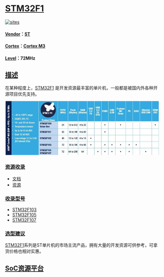 ﻿# [STM32F1](https://github.com/sochub/STM32F1) 

[![sites](http://182.61.61.133/link/resources/docs.png)](https://stop.stops.top) 

#### [Vendor](https://github.com/sochub/Vendor)：[ST](https://github.com/sochub/ST)
#### [Cortex](https://github.com/sochub/Cortex)：[Cortex M3](https://github.com/sochub/CM3) 
#### [Level](https://github.com/sochub/Level)：72MHz 

## [描述](https://github.com/sochub/STM32F1/wiki) 

在某种程度上，[STM32F1](https://www.st.com/zh/microcontrollers-microprocessors/stm32f1-series.html?querycriteria=productId=SS1031) 是开发资源最丰富的单片机，一般都是被国内外各种开源项目优先支持。

[![sites](docs/STM32F1.jpg)](https://github.com/sochub/STM32F1)

### [资源收录](https://github.com/sochub/STM32F1)

* [文档](docs/)
* [资源](src/)

### [收录型号](https://github.com/sochub/STM32F1)

* [STM32F103](https://github.com/sochub/STM32F103)
* [STM32F105](https://github.com/sochub/STM32F105)
* [STM32F107](https://github.com/sochub/STM32F107)

### [选型建议](https://github.com/sochub)

[STM32F1](https://github.com/sochub/STM32F1)系列是ST单片机的市场主流产品，拥有大量的开发资源可供参考，可拿货价格也相对实惠。

##  [SoC资源平台](http://www.qitas.cn)  
